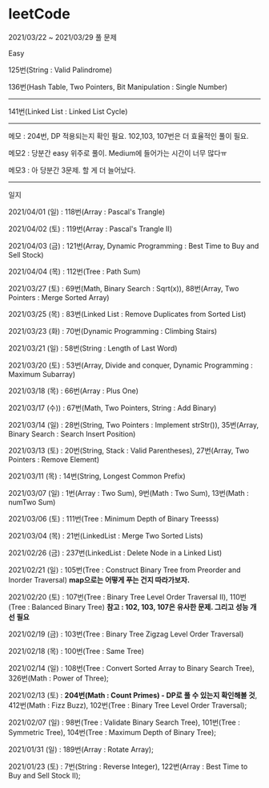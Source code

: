 # leetCode


2021/03/22 ~ 2021/03/29 풀 문제

Easy

125번(String : Valid Palindrome)

136번(Hash Table, Two Pointers, Bit Manipulation : Single Number)


--------------------------------------------------------------------------------------------------------
141번(Linked List : Linked List Cycle)

--------------------------------------------------------------------------------------------------------

메모 : 204번, DP 적용되는지 확인 필요. 102,103, 107번은 더 효율적인 풀이 필요.

메모2 : 당분간 easy 위주로 풀이. Medium에 들어가는 시간이 너무 많다ㅠ

메모3 : 아 당분간 3문제. 할 게 더 늘어났다.

--------------------------------------------------------------------------------------------------------

일지

2021/04/01 (일) : 118번(Array : Pascal's Trangle)

2021/04/02 (토) : 119번(Array : Pascal's Trangle II)

2021/04/03 (금) : 121번(Array, Dynamic Programming : Best Time to Buy and Sell Stock)

2021/04/04 (목) : 112번(Tree : Path Sum)

2021/03/27 (토) : 69번(Math, Binary Search : Sqrt(x)), 88번(Array, Two Pointers : Merge Sorted Array)

2021/03/25 (목) : 83번(Linked List : Remove Duplicates from Sorted List)

2021/03/23 (화) : 70번(Dynamic Programming : Climbing Stairs)

2021/03/21 (일) : 58번(String : Length of Last Word)

2021/03/20 (토) : 53번(Array, Divide and conquer, Dynamic Programming : Maximum Subarray) 

2021/03/18 (목) : 66번(Array : Plus One)

2021/03/17 (수)) : 67번(Math, Two Pointers, String : Add Binary)

2021/03/14 (일) : 28번(String, Two Pointers : Implement strStr()), 35번(Array, Binary Search : Search Insert Position)

2021/03/13 (토) : 20번(String, Stack : Valid Parentheses), 27번(Array, Two Pointers : Remove Element)

2021/03/11 (목) : 14번(String, Longest Common Prefix)

2021/03/07 (일) : 1번(Array : Two Sum), 9번(Math : Two Sum), 13번(Math : numTwo Sum)

2021/03/06 (토) : 111번(Tree : Minimum Depth of Binary Treesss)

2021/03/04 (목) : 21번(LinkedList : Merge Two Sorted Lists)

2021/02/26 (금) : 237번(LinkedList : Delete Node in a Linked List)

2021/02/21 (일) : 105번(Tree : Construct Binary Tree from Preorder and Inorder Traversal) **map으로는 어떻게 푸는 건지 따라가보자.**

2021/02/20 (토) : 107번(Tree : Binary Tree Level Order Traversal II), 110번(Tree : Balanced Binary Tree) **참고 : 102, 103, 107은 유사한 문제. 그리고 성능 개선 필요**

2021/02/19 (금) : 103번(Tree : Binary Tree Zigzag Level Order Traversal)

2021/02/18 (목) : 100번(Tree : Same Tree)

2021/02/14 (일) : 108번(Tree : Convert Sorted Array to Binary Search Tree), 326번(Math : Power of Three);

2021/02/13 (토) : **204번(Math : Count Primes) - DP로 풀 수 있는지 확인해볼 것**, 412번(Math : Fizz Buzz),  102번(Tree : Binary Tree Level Order Traversal);

2021/02/07 (일) : 98번(Tree : Validate Binary Search Tree), 101번(Tree : Symmetric Tree), 104번(Tree : Maximum Depth of Binary Tree);

2021/01/31 (일) : 189번(Array : Rotate Array);

2021/01/23 (토) : 7번(String : Reverse Integer), 122번(Array : Best Time to Buy and Sell Stock II);
